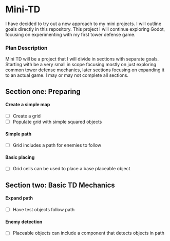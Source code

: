 # Mini-TD
I have decided to try out a new approach to my mini projects. I will outline goals directly in this repository. This project I will continue exploring Godot, focusing on experimenting with my first tower defense game.

### Plan Description
Mini TD will be a project that I will divide in sections with separate goals. Starting with be a very small in scope focusing mostly on just exploring common tower defense mechanics, later sections focusing on expanding it to an actual game. I may or may not complete all sections.

## Section one: Preparing 
#### Create a simple map
- [ ] Create a grid
- [ ] Populate grid with simple squared objects

#### Simple path
- [ ] Grid includes a path for enemies to follow

#### Basic placing
- [ ] Grid cells can be used to place a base placeable object

## Section two: Basic TD Mechanics
#### Expand path
- [ ] Have test objects follow path

#### Enemy detection
- [ ] Placeable objects can include a component that detects objects in path
